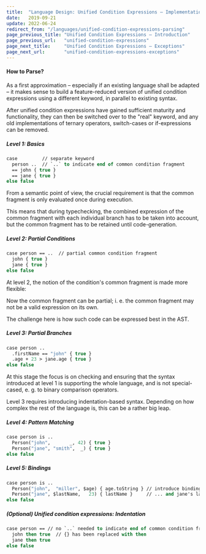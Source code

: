 ```yaml
---
title:  "Language Design: Unified Condition Expressions – Implementation"
date:   2019-09-21
update: 2022-06-24
redirect_from: "/languages/unified-condition-expressions-parsing"
page_previous_title: "Unified Condition Expressions – Introduction"
page_previous_url:   "unified-condition-expressions"
page_next_title:     "Unified Condition Expressions – Exceptions"
page_next_url:       "unified-condition-expressions-exceptions"
---
```


#### How to Parse?

As a first approximation – especially if an existing language shall be adapted –
it makes sense to build a feature-reduced version of unified condition expressions
using a different keyword, in parallel to existing syntax.

After unified condition expressions have gained sufficient maturity and functionality,
they can then be switched over to the "real" keyword, and any old implementations of
ternary operators, switch-cases or if-expressions can be removed.


##### Level 1: Basics

```ml
case         // separate keyword
  person ..  // `..` to indicate end of common condition fragment
  == john { true }
  == jane { true }
else false
```

From a semantic point of view, the crucial requirement is that the common
fragment is only evaluated once during execution.

This means that during typechecking, the combined expression of the common
fragment with each individual branch has to be taken into account, but the
common fragment has to be retained until code-generation.


##### Level 2: Partial Conditions

```ml
case person == ..  // partial common condition fragment
  john { true }
  jane { true }
else false
```

At level 2, the notion of the condition's common fragment is made more flexible:

Now the common fragment can be partial; i. e. the common fragment may not be a valid
expression on its own.

The challenge here is how such code can be expressed best in the AST.


##### Level 3: Partial Branches

```ml
case person ..
  .firstName == "john" { true }
  .age + 23 > jane.age { true }
else false
```

At this stage the focus is on checking and ensuring that the syntax introduced
at level 1 is supporting the whole language, and is not special-cased, e. g.
to binary comparison operators. 

Level 3 requires introducing indentation-based syntax.
Depending on how complex the rest of the language is, this can be a rather big leap.


##### Level 4: Pattern Matching

```ml
case person is ..
  Person("john",       _, 42) { true }
  Person("jane", "smith",  _) { true }
else false
```


##### Level 5: Bindings

```ml
case person is ..
  Person("john",  "miller", $age) { age.toString } // introduce binding for john's age 
  Person("jane", $lastName,   23) { lastName }     // ... and jane's last name
else false
```


##### (Optional) Unified condition expressions: Indentation

```ml
case person == // no `..` needed to indicate end of common condition fragment
  john then true  // {} has been replaced with then
  jane then true
else false
```
